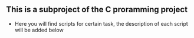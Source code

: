 ## This is a subproject of the C proramming project

* Here you will find scripts for certain task, the description of each script will be added below
